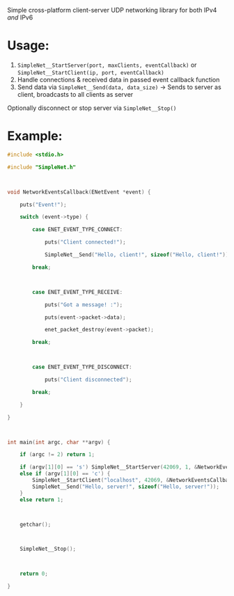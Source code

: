 Simple cross-platform client-server UDP networking library for both IPv4 *and* IPv6

# Usage:
1) `SimpleNet__StartServer(port, maxClients, eventCallback)` or `SimpleNet__StartClient(ip, port, eventCallback)`
2) Handle connections & received data in passed event callback function
3) Send data via `SimpleNet__Send(data, data_size)` -> Sends to server as client, broadcasts to all clients as server

Optionally disconnect or stop server via `SimpleNet__Stop()`

# Example:
```c
#include <stdio.h>

#include "SimpleNet.h"



void NetworkEventsCallback(ENetEvent *event) {

	puts("Event!");

	switch (event->type) {

		case ENET_EVENT_TYPE_CONNECT:

			puts("Client connected!");

			SimpleNet__Send("Hello, client!", sizeof("Hello, client!"));

		break;



		case ENET_EVENT_TYPE_RECEIVE:

			puts("Got a message! :");

			puts(event->packet->data);

			enet_packet_destroy(event->packet);

		break;



		case ENET_EVENT_TYPE_DISCONNECT:

			puts("Client disconnected");

		break;

	}

}



int main(int argc, char **argv) {

	if (argc != 2) return 1;

	if (argv[1][0] == 's') SimpleNet__StartServer(42069, 1, &NetworkEventsCallback);
	else if (argv[1][0] == 'c') {
		SimpleNet__StartClient("localhost", 42069, &NetworkEventsCallback);
		SimpleNet__Send("Hello, server!", sizeof("Hello, server!"));
	}
	else return 1;



	getchar();



	SimpleNet__Stop();



	return 0;

}
```
